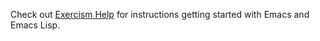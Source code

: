 Check out [Exercism Help](http://exercism.io/languages/elisp) for instructions getting started with Emacs and
Emacs Lisp.
